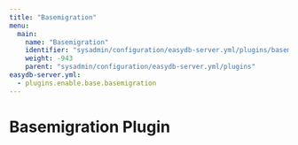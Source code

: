 ```yaml
---
title: "Basemigration"
menu:
  main:
    name: "Basemigration"
    identifier: "sysadmin/configuration/easydb-server.yml/plugins/basemigration"
    weight: -943
    parent: "sysadmin/configuration/easydb-server.yml/plugins"
easydb-server.yml:
  - plugins.enable.base.basemigration
---
```


# Basemigration Plugin